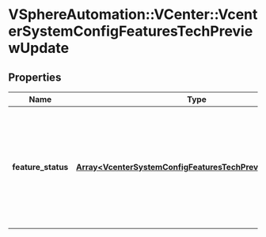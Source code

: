 # VSphereAutomation::VCenter::VcenterSystemConfigFeaturesTechPreviewUpdate

## Properties
Name | Type | Description | Notes
------------ | ------------- | ------------- | -------------
**feature_status** | [**Array&lt;VcenterSystemConfigFeaturesTechPreviewRespValue&gt;**](VcenterSystemConfigFeaturesTechPreviewRespValue.md) | {@term map} of feature names and their desired status. If a feature name is not present in the {@term map} the status of that feature will not be changed. If an unknown feature name is specified a {@link vapi.std.errors.NotFound {@term error}} will be reported. | 


